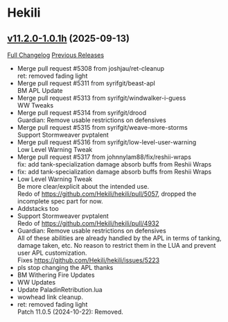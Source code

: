 # Hekili

## [v11.2.0-1.0.1h](https://github.com/Hekili/hekili/tree/v11.2.0-1.0.1h) (2025-09-13)
[Full Changelog](https://github.com/Hekili/hekili/compare/v11.2.0-1.0.1g...v11.2.0-1.0.1h) [Previous Releases](https://github.com/Hekili/hekili/releases)

- Merge pull request #5308 from joshjau/ret-cleanup  
    ret: removed fading light  
- Merge pull request #5311 from syrifgit/beast-apl  
    BM APL Update  
- Merge pull request #5313 from syrifgit/windwalker-i-guess  
    WW Tweaks  
- Merge pull request #5314 from syrifgit/drood  
    Guardian: Remove usable restrictions on defensives  
- Merge pull request #5315 from syrifgit/weave-more-storms  
    Support Stormweaver pvptalent  
- Merge pull request #5316 from syrifgit/low-level-user-warning  
    Low Level Warning Tweak  
- Merge pull request #5317 from johnnylam88/fix/reshii-wraps  
    fix: add tank-specialization damage absorb buffs from Reshii Wraps  
- fix: add tank-specialization damage absorb buffs from Reshii Wraps  
- Low Level Warning Tweak  
    Be more clear/explicit about the intended use.  
    Redo of https://github.com/Hekili/hekili/pull/5057, dropped the incomplete spec part for now.  
- Addstacks too  
- Support Stormweaver pvptalent  
    Redo of https://github.com/Hekili/hekili/pull/4932  
- Guardian: Remove usable restrictions on defensives  
    All of these abilities are already handled by the APL in terms of tanking, damage taken, etc. No reason to restrict them in the LUA and prevent user APL customization.  
    Fixes https://github.com/Hekili/hekili/issues/5223  
- pls stop changing the APL thanks  
- BM Withering Fire Updates  
- WW Updates  
- Update PaladinRetribution.lua  
- wowhead link cleanup.  
- ret: removed fading light  
    Patch 11.0.5 (2024-10-22): Removed.  
